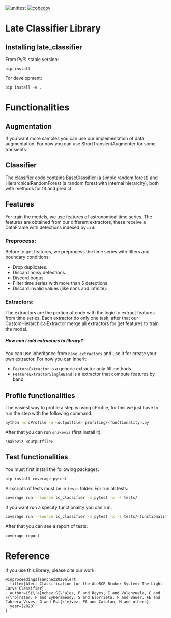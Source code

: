 ![unittest](https://github.com/alercebroker/late_classifier/workflows/unittest/badge.svg?branch=main&event=push)
[![codecov](https://codecov.io/gh/alercebroker/late_classifier/branch/main/graph/badge.svg?token=5VNGJTSOCK)](undefined)


# Late Classifier Library

## Installing late_classifier

From PyPI stable version:

```
pip install 
```

For development:

```
pip install -e .
```

# Functionalities

## Augmentation
If you want more samples you can use our implementation of data augmentation. For now you can use ShortTransientAugmenter for some transients. 

## Classifier
The classifier code contains BaseClassifier (a simple random forest) and HierarchicalRandomForest (a random forest with internal hierarchy), both with methods for fit and predict.

## Features
For train the models, we use features of astronomical time series. The features are obtained from our different extractors, these receive a DataFrame with detections indexed by `oid`.   

### Preprocess:
Before to get features, we preprocess the time series with filters and boundary conditions:
- Drop duplicates.
- Discard noisy detections.
- Discord bogus.
- Filter time series with more than 5 detections.
- Discard invalid values (like nans and infinite).  

### Extractors:
The extractors are the portion of code with the logic to extract features from time series. Each extractor do only one task, after that our CustomHierarchicalExtractor merge all extractors for get features to train the model.

##### How can I add extractors to library? 
You can use inheritance from `base extractors` and use it for create your own extractor. For now you can inherit:
- `FeatureExtractor` is a generic extractor only fill methods.
- `FeatureExtractorSingleBand` is a extractor that compute features by band.


## Profile functionalities
The easiest way to profile a step is using cProfile, for this we just have to run the step with the following command:

```bash
python -m cProfile -o <outputfile> profiling/<functionality>.py
```

After that you can run `snakeviz` (first install it).

```
snakeviz <outputfile>
```

## Test functionalities
You must first install the following packages:

```bash
pip install coverage pytest
```

All scripts of tests must be in `tests` folder. For run all tests:

```bash
coverage run --source lc_classifier -m pytest -x -s tests/
```

If you want run a specify functionality you can run:

```bash
coverage run --source lc_classifier -m pytest -x -s tests/<functionality>
```

After that you can see a report of tests:

```bash
coverage report
```

# Reference

If you use this library, please cite our work:

```
@inproceedings{sanchez2020alert,
  title={Alert Classification for the ALeRCE Broker System: The Light Curve Classifier},
  author={S{\'a}nchez-S{\'a}ez, P and Reyes, I and Valenzuela, C and F{\"o}rster, F and Eyheramendy, S and Elorrieta, F and Bauer, FE and Cabrera-Vives, G and Est{\'e}vez, PA and Catelan, M and others},
  year={2020}
}
```

